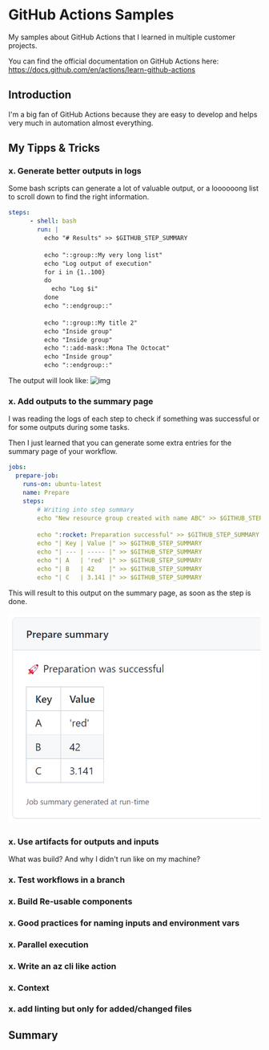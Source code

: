 # GitHub Actions Samples

My samples about GitHub Actions that I learned in multiple customer projects.

You can find the official documentation on GitHub Actions here: <https://docs.github.com/en/actions/learn-github-actions>

## Introduction

I'm a big fan of GitHub Actions because they are easy to develop and helps very much in automation almost everything.

## My Tipps & Tricks

### x. Generate better outputs in logs

Some bash scripts can generate a lot of valuable output, or a loooooong list to scroll down to find the right information.

```yaml
steps:
      - shell: bash
        run: |
          echo "# Results" >> $GITHUB_STEP_SUMMARY

          echo "::group::My very long list"
          echo "Log output of execution"
          for i in {1..100}
          do
            echo "Log $i"
          done
          echo "::endgroup::"

          echo "::group::My title 2"
          echo "Inside group"
          echo "Inside group"
          echo "::add-mask::Mona The Octocat"
          echo "Inside group"
          echo "::endgroup::"
```
The output will look like:
![img](media/)

### x. Add outputs to the summary page

I was reading the logs of each step to check if something was successful or for some outputs during some tasks.

Then I just learned that you can generate some extra entries for the summary page of your workflow.

```yaml
jobs:
  prepare-job:
    runs-on: ubuntu-latest
    name: Prepare
    steps:
        # Writing into step summary
        echo "New resource group created with name ABC" >> $GITHUB_STEP_SUMMARY

        echo ":rocket: Preparation successful" >> $GITHUB_STEP_SUMMARY
        echo "| Key | Value |" >> $GITHUB_STEP_SUMMARY
        echo "| --- | ----- |" >> $GITHUB_STEP_SUMMARY
        echo "| A   | 'red' |" >> $GITHUB_STEP_SUMMARY
        echo "| B   | 42    |" >> $GITHUB_STEP_SUMMARY
        echo "| C   | 3.141 |" >> $GITHUB_STEP_SUMMARY
```

This will result to this output on the summary page, as soon as the step is done.

![img](media/step_summary.png)

### x. Use artifacts for outputs and inputs

What was build? And why I didn't run like on my machine?

### x. Test workflows in a branch

### x. Build Re-usable components

### x. Good practices for naming inputs and environment vars

### x. Parallel execution

### x. Write an az cli like action

### x. Context

### x. add linting but only for added/changed files

## Summary
